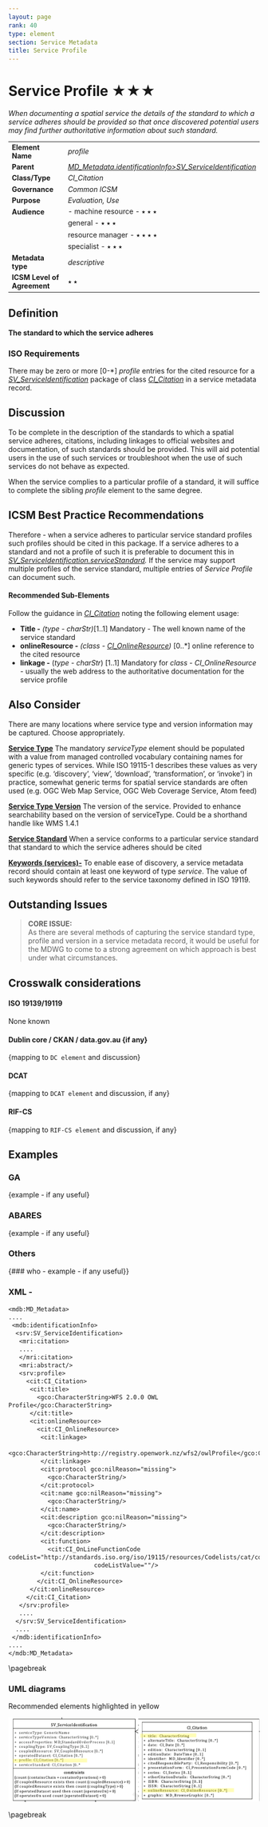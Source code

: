 ```yaml
---
layout: page
rank: 40
type: element
section: Service Metadata
title: Service Profile
---
```


# Service Profile ★★★ 

*When documenting a spatial service the details of the standard to which a service adheres should be provided so that once discovered potential users may find further authoritative information about such standard.*

| | |
| --- | --- |
| **Element Name** | *profile* |
| **Parent** | *[MD_Metadata.identificationInfo>SV_ServiceIdentification](./ServiceIdentification)* |
| **Class/Type** | *CI_Citation* |
| **Governance** | *Common ICSM* |
| **Purpose** | *Evaluation, Use* |
| **Audience** |- machine resource - ⭑ ⭑ ⭑ |
| | general - ⭑ ⭑ ⭑ |
| | resource manager - ⭑ ⭑ ⭑ ⭑ |
| | specialist - ⭑ ⭑ ⭑ |
| **Metadata type** | *descriptive* |
| **ICSM Level of Agreement** | ⭑ ⭑ |

## Definition
**The standard to which the service adheres**

### ISO Requirements

There may be zero or more [0-\*] *profile* entries for the cited resource for a *[SV_ServiceIdentification](./ServiceIdentification)* package of class *[CI_Citation](./class-CI_Citation)* in a service metadata record.

## Discussion
To be complete in the description of the standards to which a spatial service adheres, citations, including linkages to official websites and documentation, of such standards should be provided. This will aid potential users in the use of such services or troubleshoot when the use of such services do not behave as expected.

When the service complies to a particular profile of a standard, it will suffice to complete the sibling *profile* element to the same degree.

## ICSM Best Practice Recommendations 

Therefore - when a service adheres to particular service standard profiles such profiles should be cited in this package. If a service adheres to a standard and not a profile of such it is preferable to document this in *[SV_ServiceIdentification.serviceStandard](./ServiceStandard).* If the service may support multiple profiles of the service standard, multiple entries of *Service Profile* can document such.

#### Recommended Sub-Elements 
Follow the guidance in *[CI_Citation](./class-CI_Citation)* noting the following element usage:

- **Title -** *(type - charStr)*[1..1] Mandatory - The well known name of the service standard
- **onlineResource -** *(class - [CI_OnlineResource](./class-CI_OnlineResource))* [0..\*] online reference to the cited resource
 - **linkage -** (*type - charStr*) [1..1] Mandatory for *class - CI_OnlineResource* - usually the web address to the authoritative documentation for the service profile

## Also Consider
There are many locations where service type and version information may be captured. Choose appropriately.

**[Service Type](./ServiceType)** The mandatory *serviceType* element should be populated with a value from managed controlled vocabulary containing names for generic types of services. While ISO 19115-1 describes these values as very specific (e.g. ‘discovery’, ‘view’, ‘download’, ‘transformation’, or ‘invoke') in practice, somewhat generic terms for spatial service standards are often used (e.g. OGC Web Map Service, OGC Web Coverage Service, Atom feed)

**[Service Type Version](./ServiceTypeVersion)** The version of the service. Provided to enhance searchability based on the version of serviceType. Could be a shorthand handle like WMS 1.4.1

**[Service Standard](./ServiceStandard)** When a service conforms to a particular service standard that standard to which the service adheres should be cited

**[Keywords (services)-](./Keywords)** To enable ease of discovery, a service metadata record should contain at least one keyword of type *service*. The value of such keywords should refer to the service taxonomy defined in ISO 19119.


## Outstanding Issues

> **CORE ISSUE:**  
As there are several methods of capturing the service standard type, profile and version in a service metadata record, it would be useful for the MDWG to come to a strong agreement on which approach is best under what circumstances.

## Crosswalk considerations 

#### ISO 19139/19119 
None known

#### Dublin core / CKAN / data.gov.au {if any}
{mapping to `DC element` and discussion}

#### DCAT 
{mapping to `DCAT element` and discussion, if any}

#### RIF-CS
{mapping to `RIF-CS element` and discussion, if any}


## Examples

### GA
{example - if any useful}

### ABARES
{example - if any useful}

### Others
{### who - example - if any useful}}

### XML -

```
<mdb:MD_Metadata>
....
 <mdb:identificationInfo>
  <srv:SV_ServiceIdentification>
   <mri:citation>
   ....
   </mri:citation>
   <mri:abstract/>
   <srv:profile>
     <cit:CI_Citation>
      <cit:title>
        <gco:CharacterString>WFS 2.0.0 OWL Profile</gco:CharacterString>
      </cit:title>
      <cit:onlineResource>
        <cit:CI_OnlineResource>
         <cit:linkage>
           <gco:CharacterString>http://registry.openwork.nz/wfs2/owlProfile</gco:CharacterString>
         </cit:linkage>
         <cit:protocol gco:nilReason="missing">
           <gco:CharacterString/>
         </cit:protocol>
         <cit:name gco:nilReason="missing">
           <gco:CharacterString/>
         </cit:name>
         <cit:description gco:nilReason="missing">
           <gco:CharacterString/>
         </cit:description>
         <cit:function>
           <cit:CI_OnLineFunctionCode codeList="http://standards.iso.org/iso/19115/resources/Codelists/cat/codelists.xml#CI_OnLineFunctionCode"
                        codeListValue=""/>
         </cit:function>
        </cit:CI_OnlineResource>
      </cit:onlineResource>
     </cit:CI_Citation>
   </srv:profile>
   ....
  </srv:SV_ServiceIdentification>
  ....
 </mdb:identificationInfo>
....
</mdb:MD_Metadata>
```

\pagebreak

### UML diagrams

Recommended elements highlighted in yellow

![Service Profile](../images/ServiceProfile.png)

\pagebreak

